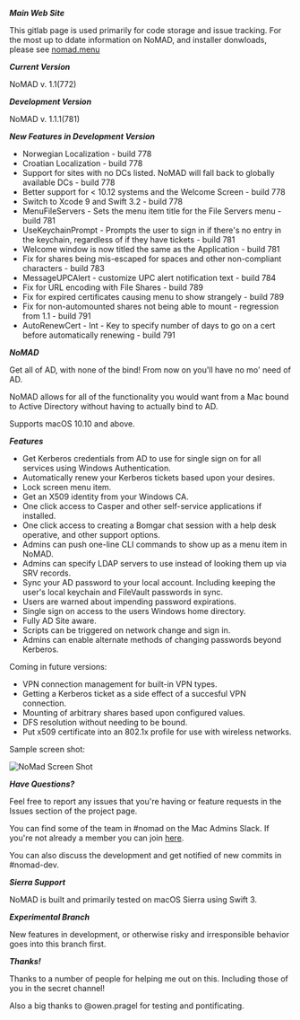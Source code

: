 ***Main Web Site***

This gitlab page is used primarily for code storage and issue tracking. For the most up to ddate information on NoMAD, and installer donwloads, please see [nomad.menu](http://www.nomad.menu)

***Current Version***

NoMAD v. 1.1(772)

***Development Version***

NoMAD v. 1.1.1(781)

***New Features in Development Version***

- Norwegian Localization - build 778
- Croatian Localization - build 778
- Support for sites with no DCs listed. NoMAD will fall back to globally available DCs - build 778
- Better support for < 10.12 systems and the Welcome Screen - build 778
- Switch to Xcode 9 and Swift 3.2 - build 778
- MenuFileServers - Sets the menu item title for the File Servers menu - build 781
- UseKeychainPrompt - Prompts the user to sign in if there's no entry in the keychain, regardless of if they have tickets - build 781
- Welcome window is now titled the same as the Application - build 781
- Fix for shares being mis-escaped for spaces and other non-compliant characters - build 783
- MessageUPCAlert - customize UPC alert notification text - build 784
- Fix for URL encoding with File Shares - build 789
- Fix for expired certificates causing menu to show strangely - build 789
- Fix for non-automounted shares not being able to mount - regression from 1.1 - build 791
- AutoRenewCert - Int - Key to specify number of days to go on a cert before automatically renewing - build 791

***NoMAD***

Get all of AD, with none of the bind! From now on you'll have no mo' need of AD.

NoMAD allows for all of the functionality you would want from a Mac bound to
Active Directory without having to actually bind to AD.

Supports macOS 10.10 and above.

***Features***

- Get Kerberos credentials from AD to use for single sign on for all services using Windows Authentication.
- Automatically renew your Kerberos tickets based upon your desires.
- Lock screen menu item.
- Get an X509 identity from your Windows CA.
- One click access to Casper and other self-service applications if installed.
- One click access to creating a Bomgar chat session with a help desk operative, and other support options.
- Admins can push one-line CLI commands to show up as a menu item in NoMAD.
- Admins can specify LDAP servers to use instead of looking them up via SRV records.
- Sync your AD password to your local account. Including keeping the user's local keychain and FileVault passwords in sync.
- Users are warned about impending password expirations.
- Single sign on access to the users Windows home directory.
- Fully AD Site aware.
- Scripts can be triggered on network change and sign in.
- Admins can enable alternate methods of changing passwords beyond Kerberos.

Coming in future versions:

- VPN connection management for built-in VPN types.
- Getting a Kerberos ticket as a side effect of a succesful VPN connection.
- Mounting of arbitrary shares based upon configured values.
- DFS resolution without needing to be bound.
- Put x509 certificate into an 802.1x profile for use with wireless networks.

Sample screen shot:

![NoMad Screen Shot](https://gitlab.com/Mactroll/NoMAD/raw/master/screen-shot "NoMAD Screen Shot")


***Have Questions?***

Feel free to report any issues that you're having or feature requests in the Issues section of the project page.

You can find some of the team in #nomad on the Mac Admins Slack. If you're not already a member you can join [here](http://macadmins.org).

You can also discuss the development and get notified of new commits in #nomad-dev.

***Sierra Support***

NoMAD is built and primarily tested on macOS Sierra using Swift 3.

***Experimental Branch***

New features in development, or otherwise risky and irresponsible behavior goes into this branch first.

***Thanks!***

Thanks to a number of people for helping me out on this. Including those of you in the secret channel!

Also a big thanks to @owen.pragel for testing and pontificating.